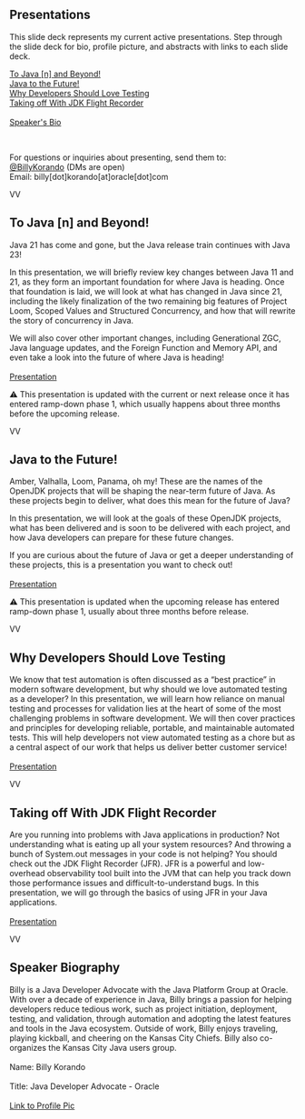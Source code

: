 ## Presentations
This slide deck represents my current active presentations. Step through the slide deck for bio, profile picture, and abstracts with links to each slide deck. 

<a href=#/0/1>To Java [n] and Beyond!</a><br/>
<a href=#/0/2>Java to the Future!</a><br/>
<a href=#/0/3>Why Developers Should Love Testing</a><br/>
<a href=#/0/4>Taking off With JDK Flight Recorder</a><br/>
<br/>
<a href=#/0/5>Speaker's Bio</a><br/>


<br/>

For questions or inquiries about presenting, send them to:<br/> 
[@BillyKorando](https://twitter.com/BillyKorando) (DMs are open)<br/>
Email: billy[dot]korando[at]oracle[dot]com

VV

## To Java [n] and Beyond!

Java 21 has come and gone, but the Java release train continues with Java 23!

In this presentation, we will briefly review key changes between Java 11 and 21, as they form an important foundation for where Java is heading. Once that foundation is laid, we will look at what has changed in Java since 21, including the likely finalization of the two remaining big features of Project Loom, Scoped Values and Structured Concurrency, and how that will rewrite the story of concurrency in Java. 

We will also cover other important changes, including Generational ZGC, Java language updates, and the Foreign Function and Memory API, and even take a look into the future of where Java is heading! 
<br/><br/>
[Presentation](to-java-n-and-beyond/)

⚠️ This presentation is updated with the current or next release once it has entered ramp-down phase 1, which usually happens about three months before the upcoming release.

VV

## Java to the Future!
Amber, Valhalla, Loom, Panama, oh my! These are the names of the OpenJDK projects that will be shaping the near-term future of Java. As these projects begin to deliver, what does this mean for the future of Java?

In this presentation, we will look at the goals of these OpenJDK projects, what has been delivered and is soon to be delivered with each project, and how Java developers can prepare for these future changes. 

If you are curious about the future of Java or get a deeper understanding of these projects, this is a presentation you want to check out!
<br/><br/>
[Presentation](java-to-the-future/)

⚠️ This presentation is updated when the upcoming release has entered ramp-down phase 1, usually about three months before release.

VV

## Why Developers Should Love Testing
We know that test automation is often discussed as a “best practice” in modern software development, but why should we love automated testing as a developer? In this presentation, we will learn how reliance on manual testing and processes for validation lies at the heart of some of the most challenging problems in software development. We will then cover practices and principles for developing reliable, portable, and maintainable automated tests. This will help developers not view automated testing as a chore but as a central aspect of our work that helps us deliver better customer service!
<br/><br/>
[Presentation](why-developers-should-love-testing/)

VV

## Taking off With JDK Flight Recorder
Are you running into problems with Java applications in production? Not understanding what is eating up all your system resources? And throwing a bunch of System.out messages in your code is not helping? You should check out the JDK Flight Recorder (JFR). JFR is a powerful and low-overhead observability tool built into the JVM that can help you track down those performance issues and difficult-to-understand bugs. In this presentation, we will go through the basics of using JFR in your Java applications.
<br/><br/>
[Presentation](taking-off-with-jfr/)

VV

## Speaker Biography

Billy is a Java Developer Advocate with the Java Platform Group at Oracle. With over a decade of experience in Java, Billy brings a passion for helping developers reduce tedious work, such as project initiation, deployment, testing, and validation, through automation and adopting the latest features and tools in the Java ecosystem. Outside of work, Billy enjoys traveling, playing kickball, and cheering on the Kansas City Chiefs. Billy also co-organizes the Kansas City Java users group.
<br/><br/>
Name: Billy Korando
<br/><br/>
Title: Java Developer Advocate - Oracle
<br/><br/>
[Link to Profile Pic](https://drive.google.com/file/d/1A5zzpj1HGFIpk83vanCtutOjzN8zb-dz/view?usp=sharing)